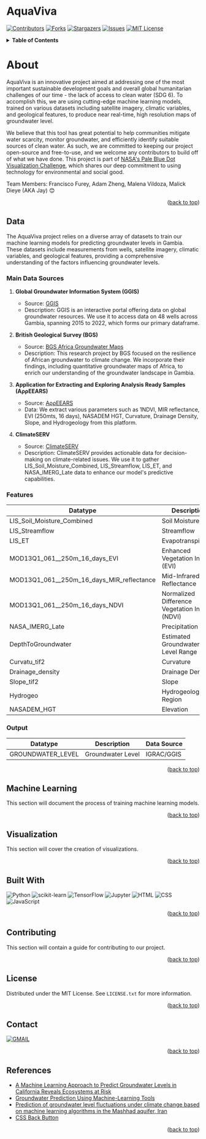 # AquaViva
[![Contributors][contributors-shield]][contributors-url]
[![Forks][forks-shield]][forks-url]
[![Stargazers][stars-shield]][stars-url]
[![Issues][issues-shield]][issues-url]
[![MIT License][license-shield]][license-url]

<!-- TABLE OF CONTENTS -->
<details>
  <summary><b>Table of Contents</b></summary>
  <ol>
    <li>
      <a href="#about">About</a>
      <ul>
        <li><a href="#data">Data</a></li>
        <li><a href="#machine-learning">Machine Learning</a></li>
        <li><a href="#visualization">Visualization</a></li>
        <li><a href="#built-with">Built With</a></li>
      </ul>
    </li>
    <li><a href="#contributing">Contributing</a></li>
    <li><a href="#license">License</a></li>
    <li><a href="#contact">Contact</a></li>
    <li><a href="#references">References</a></li>
  </ol>
</details>



<!-- ABOUT-->
# About
AquaViva is an innovative project aimed at addressing one of the most important sustainable development goals and overall global humanitarian challenges of our time - the lack of access to clean water (SDG 6). To accomplish this, we are using cutting-edge machine learning models, trained on various datasets including satellite imagery, climatic variables, and geological features, to produce near real-time, high resolution maps of groundwater level.

We believe that this tool has great potential to help communities mitigate water scarcity, monitor groundwater, and efficiently identify suitable sources of clean water. As such, we are committed to keeping our project open-source and free-to-use, and we welcome any contributors to build off of what we have done. This project is part of [NASA's Pale Blue Dot Visualization Challenge](https://www.drivendata.org/competitions/256/pale-blue-dot/), which shares our deep commitment to using technology for environmental and social good.

Team Members: Francisco Furey, Adam Zheng, Malena Vildoza, Malick Dieye (AKA Jay) 😊

<p align="right">(<a href="#readme-top">back to top</a>)</p>

## Data
The AquaViva project relies on a diverse array of datasets to train our machine learning models for predicting groundwater levels in Gambia. These datasets include measurements from wells, satellite imagery, climatic variables, and geological features, providing a comprehensive understanding of the factors influencing groundwater levels.

### Main Data Sources

1. **Global Groundwater Information System (GGIS)**
   - Source: [GGIS](https://ggis.un-igrac.org/)
   - Description: GGIS is an interactive portal offering data on global groundwater resources. We use it to access data on 48 wells across Gambia, spanning 2015 to 2022, which forms our primary dataframe.

2. **British Geological Survey (BGS)**
   - Source: [BGS Africa Groundwater Maps](https://www2.bgs.ac.uk/groundwater/international/africanGroundwater/maps.html)
   - Description: This research project by BGS focused on the resilience of African groundwater to climate change. We incorporate their findings, including quantitative groundwater maps of Africa, to enrich our understanding of the groundwater landscape in Gambia.

3. **Application for Extracting and Exploring Analysis Ready Samples (AρρEEARS)**
   - Source: [AρρEEARS](https://appeears.earthdatacloud.nasa.gov/api/?python#introduction)
   - Data: We extract various parameters such as 1NDVI, MIR reflectance, EVI (250mts, 16 days), NASADEM HGT, Curvature, Drainage Density, Slope, and Hydrogeology from this platform.

4. **ClimateSERV**
   - Source: [ClimateSERV](https://climateserv.servirglobal.net/)
   - Description: ClimateSERV provides actionable data for decision-making on climate-related issues. We use it to gather LIS_Soil_Moisture_Combined, LIS_Streamflow, LIS_ET, and NASA_IMERG_Late data to enhance our model's predictive capabilities.

### Features
| Datatype                                      | Description                                      | Data Source                                 |
|-----------------------------------------------|--------------------------------------------------|---------------------------------------------|
| LIS_Soil_Moisture_Combined                     | Soil Moisture                                   | ClimateSERV/LIS                                         |
| LIS_Streamflow                                 | Streamflow                                      | ClimateSERV/LIS                                         |
| LIS_ET                                         | Evapotranspiration                              | ClimateSERV/LIS                                         |
| MOD13Q1_061__250m_16_days_EVI                  | Enhanced Vegetation Index (EVI)                 | AρρEEARS/MODIS                                       |
| MOD13Q1_061__250m_16_days_MIR_reflectance      | Mid-Infrared Reflectance                        | AρρEEARS/MODIS                                       |
| MOD13Q1_061__250m_16_days_NDVI                 | Normalized Difference Vegetation Index (NDVI)   | AρρEEARS/MODIS                                       |
| NASA_IMERG_Late                                | Precipitation                                   | ClimateSERV/IMERG                                        |
| DepthToGroundwater                             | Estimated Groundwater Level Range               | BGS                                           |
| Curvatu_tif2                                   | Curvature                                       | -                                           |
| Drainage_density                               | Drainage Density                                | -                                           |
| Slope_tif2                                     | Slope                                           | -                                           |
| Hydrogeo                                       | Hydrogeological Region                          | IGRAC                                           |
| NASADEM_HGT                                    | Elevation                                     | AρρEEARS/NASADEM                                     |

### Output
| Datatype                                      | Description                                      | Data Source                                 |
|-----------------------------------------------|--------------------------------------------------|---------------------------------------------|
| GROUNDWATER_LEVEL                             | Groundwater Level                                | IGRAC/GGIS                                      |

<p align="right">(<a href="#readme-top">back to top</a>)</p>

## Machine Learning

This section will document the process of training machine learning models.

<p align="right">(<a href="#readme-top">back to top</a>)</p>

## Visualization

This section will cover the creation of visualizations.

<p align="right">(<a href="#readme-top">back to top</a>)</p>

## Built With
![Python][Python]
![scikit-learn][scikit-learn]
![TensorFlow][TensorFlow]
![Jupyter][Jupyter]
![HTML][HTML]
![CSS][CSS]
![JavaScript][JavaScript]

<p align="right">(<a href="#readme-top">back to top</a>)</p>


<!-- CONTRIBUTING -->
## Contributing

This section will contain a guide for contributing to our project.

<p align="right">(<a href="#readme-top">back to top</a>)</p>



<!-- LICENSE -->
## License

Distributed under the MIT License. See `LICENSE.txt` for more information.

<p align="right">(<a href="#readme-top">back to top</a>)</p>



<!-- CONTACT -->
## Contact

[![GMAIL](https://img.shields.io/badge/Gmail-D14836?style=for-the-badge&logo=gmail&logoColor=white)](mailto:adzheng@tamu.edu)


<p align="right">(<a href="#readme-top">back to top</a>)</p>



<!-- ACKNOWLEDGMENTS -->
## References
* [A Machine Learning Approach to Predict Groundwater Levels in California Reveals Ecosystems at Risk](https://www.frontiersin.org/articles/10.3389/feart.2021.784499/full#h3)
* [Groundwater Prediction Using Machine-Learning Tools](https://www.mdpi.com/1999-4893/13/11/300)
* [Prediction of groundwater level fluctuations under climate change based on machine learning algorithms in the Mashhad aquifer, Iran](https://iwaponline.com/jwcc/article/14/3/1039/93926/Prediction-of-groundwater-level-fluctuations-under)
* [CSS Back Button](https://codepen.io/ender2821/pen/LpgYOB)

<p align="right">(<a href="#readme-top">back to top</a>)</p>



<!-- MARKDOWN LINKS & IMAGES -->
<!-- https://www.markdownguide.org/basic-syntax/#reference-style-links -->
[contributors-shield]: https://img.shields.io/github/contributors/franfurey/aquaViva.svg?style=for-the-badge
[contributors-url]: https://github.com/franfurey/aquaViva/graphs/contributors
[forks-shield]: https://img.shields.io/github/forks/franfurey/aquaViva.svg?style=for-the-badge
[forks-url]: https://github.com/franfurey/aquaViva/network/members
[stars-shield]: https://img.shields.io/github/stars/franfurey/aquaViva.svg?style=for-the-badge
[stars-url]: https://github.com/franfurey/aquaViva/stargazers
[issues-shield]: https://img.shields.io/github/issues/franfurey/aquaViva.svg?style=for-the-badge
[issues-url]: https://github.com/franfurey/aquaViva/issues
[license-shield]: https://img.shields.io/github/license/franfurey/aquaViva.svg?style=for-the-badge
[license-url]: https://github.com/franfurey/aquaViva/blob/master/LICENSE.txt
[linkedin-shield]: https://img.shields.io/badge/-LinkedIn-black.svg?style=for-the-badge&logo=linkedin&colorB=555

[Python]: https://img.shields.io/badge/Python-FFD43B?style=for-the-badge&logo=python&logoColor=blue
[Jupyter]: https://img.shields.io/badge/Jupyter-F37626.svg?&style=for-the-badge&logo=Jupyter&logoColor=white
[TensorFlow]: https://img.shields.io/badge/TensorFlow-%23FF6F00.svg?style=for-the-badge&logo=TensorFlow&logoColor=white
[JavaScript]: https://img.shields.io/badge/JavaScript-323330?style=for-the-badge&logo=javascript&logoColor=F7DF1E
[HTML]: https://img.shields.io/badge/HTML5-E34F26?style=for-the-badge&logo=html5&logoColor=white
[CSS]: https://img.shields.io/badge/CSS3-1572B6?style=for-the-badge&logo=css3&logoColor=white
[scikit-learn]: https://img.shields.io/badge/scikit--learn-%23F7931E.svg?style=for-the-badge&logo=scikit-learn&logoColor=white
